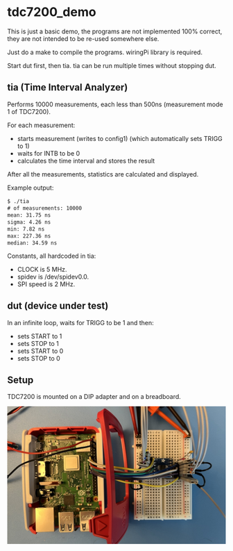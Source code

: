 
# tdc7200_demo

This is just a basic demo, the programs are not implemented 100% correct, they are not intended to be re-used somewhere else.

Just do a make to compile the programs. wiringPi library is required.

Start dut first, then tia. tia can be run multiple times without stopping dut.

## tia (Time Interval Analyzer)

Performs 10000 measurements, each less than 500ns (measurement mode 1 of TDC7200).

For each measurement:

- starts measurement (writes to config1) (which automatically sets TRIGG to 1)
- waits for INTB to be 0
- calculates the time interval and stores the result

After all the measurements, statistics are calculated and displayed. 

Example output:

```
$ ./tia
# of measurements: 10000
mean: 31.75 ns
sigma: 4.26 ns
min: 7.82 ns
max: 227.36 ns
median: 34.59 ns
```

Constants, all hardcoded in tia:

- CLOCK is 5 MHz.
- spidev is /dev/spidev0.0.
- SPI speed is 2 MHz.

## dut (device under test)

In an infinite loop, waits for TRIGG to be 1 and then:

- sets START to 1
- sets STOP to 1
- sets START to 0
- sets STOP to 0

## Setup

TDC7200 is mounted on a DIP adapter and on a breadboard.

![setup](setup.jpg?raw=true)
